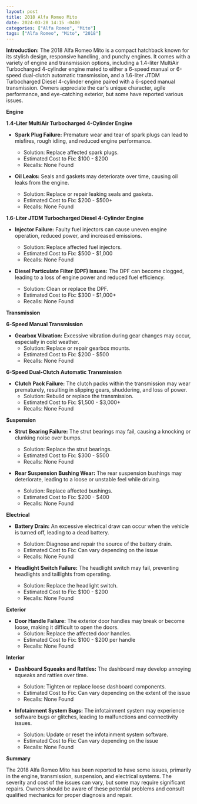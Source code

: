 ```yaml
---
layout: post
title: 2018 Alfa Romeo Mito
date: 2024-03-28 14:15 -0400
categories: ["Alfa Romeo", "Mito"]
tags: ["Alfa Romeo", "Mito", "2018"]
---
```

**Introduction:**
The 2018 Alfa Romeo Mito is a compact hatchback known for its stylish design, responsive handling, and punchy engines. It comes with a variety of engine and transmission options, including a 1.4-liter MultiAir Turbocharged 4-cylinder engine mated to either a 6-speed manual or 6-speed dual-clutch automatic transmission, and a 1.6-liter JTDM Turbocharged Diesel 4-cylinder engine paired with a 6-speed manual transmission. Owners appreciate the car's unique character, agile performance, and eye-catching exterior, but some have reported various issues.

**Engine**

**1.4-Liter MultiAir Turbocharged 4-Cylinder Engine**

* **Spark Plug Failure:** Premature wear and tear of spark plugs can lead to misfires, rough idling, and reduced engine performance.
  * Solution: Replace affected spark plugs.
  * Estimated Cost to Fix: $100 - $200
  * Recalls: None Found

* **Oil Leaks:** Seals and gaskets may deteriorate over time, causing oil leaks from the engine.
  * Solution: Replace or repair leaking seals and gaskets.
  * Estimated Cost to Fix: $200 - $500+
  * Recalls: None Found

**1.6-Liter JTDM Turbocharged Diesel 4-Cylinder Engine**

* **Injector Failure:** Faulty fuel injectors can cause uneven engine operation, reduced power, and increased emissions.
  * Solution: Replace affected fuel injectors.
  * Estimated Cost to Fix: $500 - $1,000
  * Recalls: None Found

* **Diesel Particulate Filter (DPF) Issues:** The DPF can become clogged, leading to a loss of engine power and reduced fuel efficiency.
  * Solution: Clean or replace the DPF.
  * Estimated Cost to Fix: $300 - $1,000+
  * Recalls: None Found

**Transmission**

**6-Speed Manual Transmission**

* **Gearbox Vibration:** Excessive vibration during gear changes may occur, especially in cold weather.
  * Solution: Replace or repair gearbox mounts.
  * Estimated Cost to Fix: $200 - $500
  * Recalls: None Found

**6-Speed Dual-Clutch Automatic Transmission**

* **Clutch Pack Failure:** The clutch packs within the transmission may wear prematurely, resulting in slipping gears, shuddering, and loss of power.
  * Solution: Rebuild or replace the transmission.
  * Estimated Cost to Fix: $1,500 - $3,000+
  * Recalls: None Found

**Suspension**

* **Strut Bearing Failure:** The strut bearings may fail, causing a knocking or clunking noise over bumps.
  * Solution: Replace the strut bearings.
  * Estimated Cost to Fix: $300 - $500
  * Recalls: None Found

* **Rear Suspension Bushing Wear:** The rear suspension bushings may deteriorate, leading to a loose or unstable feel while driving.
  * Solution: Replace affected bushings.
  * Estimated Cost to Fix: $200 - $400
  * Recalls: None Found

**Electrical**

* **Battery Drain:** An excessive electrical draw can occur when the vehicle is turned off, leading to a dead battery.
  * Solution: Diagnose and repair the source of the battery drain.
  * Estimated Cost to Fix: Can vary depending on the issue
  * Recalls: None Found

* **Headlight Switch Failure:** The headlight switch may fail, preventing headlights and taillights from operating.
  * Solution: Replace the headlight switch.
  * Estimated Cost to Fix: $100 - $200
  * Recalls: None Found

**Exterior**

* **Door Handle Failure:** The exterior door handles may break or become loose, making it difficult to open the doors.
  * Solution: Replace the affected door handles.
  * Estimated Cost to Fix: $100 - $200 per handle
  * Recalls: None Found

**Interior**

* **Dashboard Squeaks and Rattles:** The dashboard may develop annoying squeaks and rattles over time.
  * Solution: Tighten or replace loose dashboard components.
  * Estimated Cost to Fix: Can vary depending on the extent of the issue
  * Recalls: None Found

* **Infotainment System Bugs:** The infotainment system may experience software bugs or glitches, leading to malfunctions and connectivity issues.
  * Solution: Update or reset the infotainment system software.
  * Estimated Cost to Fix: Can vary depending on the issue
  * Recalls: None Found

**Summary**

The 2018 Alfa Romeo Mito has been reported to have some issues, primarily in the engine, transmission, suspension, and electrical systems. The severity and cost of the issues can vary, but some may require significant repairs. Owners should be aware of these potential problems and consult qualified mechanics for proper diagnosis and repair.
